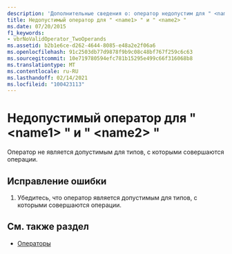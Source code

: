 ```yaml
---
description: 'Дополнительные сведения о: оператор недопустим для " <name1> " и " <name2> "'
title: Недопустимый оператор для " <name1> " и " <name2> "
ms.date: 07/20/2015
f1_keywords:
- vbrNoValidOperator_TwoOperands
ms.assetid: b2b1e6ce-d262-4644-8085-e48a2e2f06a6
ms.openlocfilehash: 91c2503db77d9878f9b9c08c48bf767f259c6c63
ms.sourcegitcommit: 10e719780594efc781b15295e499c66f316068b8
ms.translationtype: MT
ms.contentlocale: ru-RU
ms.lasthandoff: 02/14/2021
ms.locfileid: "100423113"
---
```

# <a name="operator-is-not-valid-for-name1-and-name2"></a>Недопустимый оператор для " \<name1> " и " \<name2> "

Оператор не является допустимым для типов, с которыми совершаются операции.  
  
## <a name="to-correct-this-error"></a>Исправление ошибки  
  
1. Убедитесь, что оператор является допустимым для типов, с которыми совершаются операции.  
  
## <a name="see-also"></a>См. также раздел

- [Операторы](../language-reference/operators/index.md)
